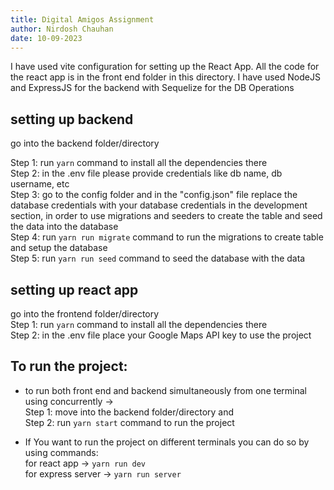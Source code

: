 ```yaml
---
title: Digital Amigos Assignment
author: Nirdosh Chauhan
date: 10-09-2023
---
```


<!-- setup -->
I have used vite configuration for setting up the React App. All the code for the react app is in the front end folder in this directory. 
I have used NodeJS and ExpressJS for the backend with Sequelize for the DB Operations


<!-- backend -->
## setting up backend
go into the backend folder/directory

Step 1:  run `yarn` command to install all the dependencies there<br>
Step 2:  in the .env file please provide credentials like db name, db username, etc<br>
Step 3:  go to the config folder and in the "config.json" file replace the database credentials with your database credentials in the development section, in order to use migrations and seeders to create the table and seed the data into the database <br>
Step 4:  run `yarn run migrate` command to run the migrations to create table and setup the database<br>
Step 5:  run `yarn run seed` command to seed the database with the data<br>


<!-- frontend -->
## setting up react app
go into the frontend folder/directory<br>
Step 1:  run `yarn` command to install all the dependencies there<br>
Step 2:  in the .env file place your Google Maps API key to use the project<br>


<!-- run project -->
## To run the project:
* to run both front end and backend simultaneously from one terminal 
using concurrently -><br>
Step 1:  move into the backend folder/directory and <br>
Step 2:  run `yarn start` command to run the project<br>



* If You want to run the project on different terminals you can do so by using commands:<br>
for react app -> 
`yarn run dev`<br>
for express server -> 
`yarn run server`
